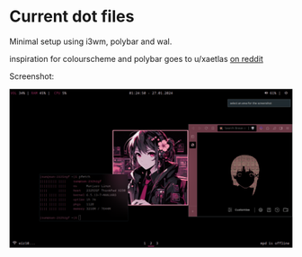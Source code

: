 # Current dot files

Minimal setup using i3wm, polybar and wal.

inspiration for colourscheme and polybar goes to u/xaetlas [on reddit](https://www.reddit.com/r/unixporn/comments/nsfhge/i3gaps_my_lain_arch_linux_rice/)

Screenshot:

![desktop screenshot](https://github.com/sun-zest/sunny-dots/blob/master/.desktop-hacker-screenshot.png)
